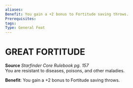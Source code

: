 ```yaml
---
aliases: 
Benefit: You gain a +2 bonus to Fortitude saving throws.
Prerequisites: 
tags: 
Type: General Feat
---
```

# GREAT FORTITUDE
**Source** _Starfinder Core Rulebook pg. 157_  
You are resistant to diseases, poisons, and other maladies.

**Benefit**: You gain a +2 bonus to Fortitude saving throws.